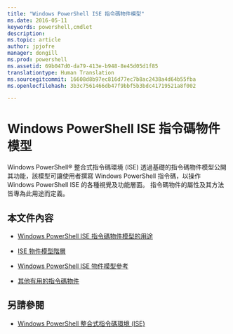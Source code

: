 ```yaml
---
title: "Windows PowerShell ISE 指令碼物件模型"
ms.date: 2016-05-11
keywords: powershell,cmdlet
description: 
ms.topic: article
author: jpjofre
manager: dongill
ms.prod: powershell
ms.assetid: 69b047d0-da79-413e-b948-8e45d05d1f85
translationtype: Human Translation
ms.sourcegitcommit: 16608d8b97ec816d77ec7b8ac2438a4d64b55fba
ms.openlocfilehash: 3b3c7561466db47f9bbf5b3bdc41719521a8f002

---
```


# Windows PowerShell ISE 指令碼物件模型
  Windows PowerShell® 整合式指令碼環境 (ISE) 透過基礎的指令碼物件模型公開其功能，該模型可讓使用者撰寫 Windows PowerShell 指令碼，以操作 Windows PowerShell ISE 的各種視覺及功能層面。 指令碼物件的屬性及其方法皆專為此用途而定義。

## 本文件內容

-   [Windows PowerShell ISE 指令碼物件模型的用途](Purpose-of-the-Windows-PowerShell-ISE-Scripting-Object-Model.md)

-   [ISE 物件模型階層](The-ISE-Object-Model-Hierarchy.md)

-   [Windows PowerShell ISE 物件模型參考](Windows-PowerShell-ISE-Object-Model-Reference.md)

-   [其他有用的指令碼物件](../../getting-started/cookbooks/Other-Useful-Scripting-Objects.md)

## 另請參閱
- [Windows PowerShell 整合式指令碼環境 &#40;ISE&#41;](../../getting-started/fundamental/Windows-PowerShell-Integrated-Scripting-Environment--ISE-.md)

  



<!--HONumber=Oct16_HO1-->


